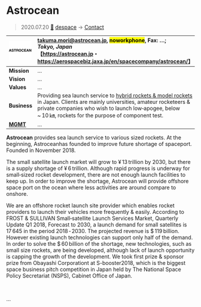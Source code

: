 # Astrocean
> 2020.07.20 [🚀](../../index/index.md) [despace](../index.md) → [Contact](../contact.md)

|[![](../f/contact/a/astrocean_logo1_thumb.webp)](../f/contact/a/astrocean_logo1.webp)|<takuma.mori@astrocean.jp>, <mark>noworkphone</mark>, Fax: …;<br> *Tokyo, Japan*<br> 【<https://astrocean.jp>・ <https://aerospacebiz.jaxa.jp/en/spacecompany/astrocean/>】|
|:--|:--|
|**Mission**|…|
|**Vision**|…|
|**Values**|…|
|**Business**|Providing sea launch service to [hybrid rockets & model rockets](../lv.md) in Japan. Clients are mainly universities, amateur rocketeers & private companies who wish to launch low‑apogee, below ~ 10 ㎞, rockets for the purpose of component test.|
|**[MGMT](../mgmt.md)**|…|

**Astrocean** provides sea launch service to various sized rockets. At the beginning, Astroceanhas founded to improve future shortage of spaceport. Founded in November 2018.

The small satellite launch market will grow to ¥ 13 trillion by 2030, but there is a supply shortage of ¥ 6 trillion. Although rapid progress is underway for small‑sized rocket development, there are not enough launch facilities to keep up. In order to improve the shortage, Astrocean will provide offshore space port on the ocean where less activities are around compare to onshore.

We are an offshore rocket launch site provider which enables rocket providers to launch their vehicles more frequently & easily. According to FROST & SULLIVAN Small‑satellite Launch Services Market, Quarterly Update Q1 2018, Forecast to 2030, a launch demand for small satellites is 17 645 in the period 2018 ‑ 2030. The projected revenue is $ 119 billion. However existing launch technologies can support only half of the demand. In order to solve the $ 60 billion of the shortage, new technologies, such as small size rockets, are being developed, although lack of launch opportunity is capping the growth of the development. We took first prize & sponsor prize from Obayashi Corporationt at S-booster2018, which is the biggest space business pitch competition in Japan held by The National Space Policy Secretariat (NSPS), Cabinet Office of Japan.

<p style="page-break-after:always"> </p>

…
